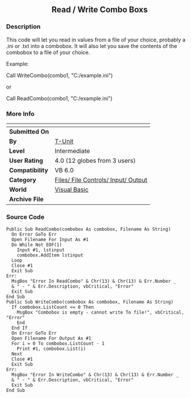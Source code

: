 ﻿<div align="center">

## Read / Write Combo Boxs


</div>

### Description

This code will let you read in values from a file of your choice, probably a .ini or .txt into a combobox. It will also let you save the contents of the combobox to a file of your choice.

Example:

Call WriteCombo(combo1, "C:/example.ini")

or

Call ReadCombo(combo1, "C:/example.ini")
 
### More Info
 


<span>             |<span>
---                |---
**Submitted On**   |
**By**             |[T\-Unit](https://github.com/Planet-Source-Code/PSCIndex/blob/master/ByAuthor/t-unit.md)
**Level**          |Intermediate
**User Rating**    |4.0 (12 globes from 3 users)
**Compatibility**  |VB 6\.0
**Category**       |[Files/ File Controls/ Input/ Output](https://github.com/Planet-Source-Code/PSCIndex/blob/master/ByCategory/files-file-controls-input-output__1-3.md)
**World**          |[Visual Basic](https://github.com/Planet-Source-Code/PSCIndex/blob/master/ByWorld/visual-basic.md)
**Archive File**   |[](https://github.com/Planet-Source-Code/t-unit-read-write-combo-boxs__1-53501/archive/master.zip)





### Source Code

```
Public Sub ReadCombo(combobox As combobox, Filename As String)
  On Error GoTo Err
  Open Filename For Input As #1
  Do While Not EOF(1)
    Input #1, lstinput
    combobox.AddItem lstinput
  Loop
  Close #1
  Exit Sub
Err:
  MsgBox "Error In ReadCombo" & Chr(13) & Chr(13) & Err.Number _
  & " - " & Err.Description, vbCritical, "Error"
  Exit Sub
End Sub
Public Sub WriteCombo(combobox As combobox, Filename As String)
  If combobox.ListCount <= 0 Then
    MsgBox "Combobox is empty - cannot write To file!", vbCritical, "Error"
    End
  End If
  On Error GoTo Err
  Open Filename For Output As #1
  For i = 0 To combobox.ListCount - 1
    Print #1, combobox.List(i)
  Next
  Close #1
  Exit Sub
Err:
  MsgBox "Error In WriteCombo" & Chr(13) & Chr(13) & Err.Number _
  & " - " & Err.Description, vbCritical, "Error"
  Exit Sub
End Sub
```

